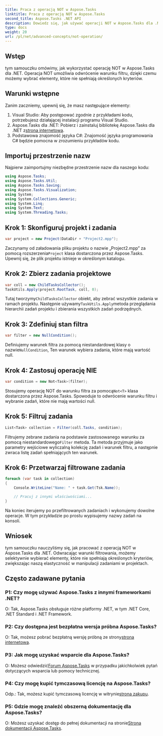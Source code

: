 ```yaml
---
title: Praca z operacją NOT w Aspose.Tasks
linktitle: Praca z operacją NOT w Aspose.Tasks
second_title: Aspose.Tasks .NET API
description: Dowiedz się, jak używać operacji NOT w Aspose.Tasks dla .NET, aby skutecznie filtrować zadania. Zwiększ swoje możliwości zarządzania projektami już teraz.
type: docs
weight: 20
url: /pl/net/advanced-concepts/not-operation/
---
```

## Wstęp

tym samouczku omówimy, jak wykorzystać operację NOT w Aspose.Tasks dla .NET. Operacja NOT umożliwia odwrócenie warunku filtru, dzięki czemu możemy wybrać elementy, które nie spełniają określonych kryteriów.

## Warunki wstępne

Zanim zaczniemy, upewnij się, że masz następujące elementy:

1. Visual Studio: Aby postępować zgodnie z przykładami kodu, potrzebujesz działającej instalacji programu Visual Studio.
2.  Aspose.Tasks dla .NET: Pobierz i zainstaluj bibliotekę Aspose.Tasks dla .NET z[strona internetowa](https://releases.aspose.com/tasks/net/).
3. Podstawowa znajomość języka C#: Znajomość języka programowania C# będzie pomocna w zrozumieniu przykładów kodu.

## Importuj przestrzenie nazw

Najpierw zaimportujmy niezbędne przestrzenie nazw dla naszego kodu:

```csharp
using Aspose.Tasks;
using Aspose.Tasks.Util;
using Aspose.Tasks.Saving;
using Aspose.Tasks.Visualization;
using System;
using System.Collections.Generic;
using System.Linq;
using System.Text;
using System.Threading.Tasks;
```

## Krok 1: Skonfiguruj projekt i zadania

```csharp
var project = new Project(DataDir + "Project2.mpp");
```

 Zaczynamy od załadowania pliku projektu o nazwie „Project2.mpp” za pomocą rozszerzenia`Project` klasa dostarczona przez Aspose.Tasks. Upewnij się, że plik projektu istnieje w określonym katalogu.

## Krok 2: Zbierz zadania projektowe

```csharp
var coll = new ChildTasksCollector();
TaskUtils.Apply(project.RootTask, coll, 0);
```

 Tutaj tworzymy`ChildTasksCollector` obiekt, aby zebrać wszystkie zadania w ramach projektu. Następnie używamy`TaskUtils.Apply`metoda przeglądania hierarchii zadań projektu i zbierania wszystkich zadań podrzędnych.

## Krok 3: Zdefiniuj stan filtra

```csharp
var filter = new NullCondition();
```

 Definiujemy warunek filtra za pomocą niestandardowej klasy o nazwie`NullCondition`, Ten warunek wybiera zadania, które mają wartość null.

## Krok 4: Zastosuj operację NIE

```csharp
var condition = new Not<Task>(filter);
```

 Stosujemy operację NOT do warunku filtra za pomocą`Not<T>` klasa dostarczona przez Aspose.Tasks. Spowoduje to odwrócenie warunku filtru i wybranie zadań, które nie mają wartości null.

## Krok 5: Filtruj zadania

```csharp
List<Task> collection = Filter(coll.Tasks, condition);
```

 Filtrujemy zebrane zadania na podstawie zastosowanego warunku za pomocą niestandardowego`Filter` metoda. Ta metoda przyjmuje jako parametry wejściowe wyliczalną kolekcję zadań i warunek filtru, a następnie zwraca listę zadań spełniających ten warunek.

## Krok 6: Przetwarzaj filtrowane zadania

```csharp
foreach (var task in collection)
{
    Console.WriteLine("Name: " + task.Get(Tsk.Name));

    // Pracuj z innymi właściwościami...
}
```

Na koniec iterujemy po przefiltrowanych zadaniach i wykonujemy dowolne operacje. W tym przykładzie po prostu wypisujemy nazwy zadań na konsoli.

## Wniosek

tym samouczku nauczyliśmy się, jak pracować z operacją NOT w Aspose.Tasks dla .NET. Odwracając warunki filtrowania, możemy selektywnie wybierać elementy, które nie spełniają określonych kryteriów, zwiększając naszą elastyczność w manipulacji zadaniami w projektach.

## Często zadawane pytania

### P1: Czy mogę używać Aspose.Tasks z innymi frameworkami .NET?

O: Tak, Aspose.Tasks obsługuje różne platformy .NET, w tym .NET Core, .NET Standard i .NET Framework.

### P2: Czy dostępna jest bezpłatna wersja próbna Aspose.Tasks?

 O: Tak, możesz pobrać bezpłatną wersję próbną ze strony[strona internetowa](https://releases.aspose.com/).

### P3: Jak mogę uzyskać wsparcie dla Aspose.Tasks?

 O: Możesz odwiedzić[Forum Aspose.Tasks](https://forum.aspose.com/c/tasks/15) w przypadku jakichkolwiek pytań dotyczących wsparcia lub pomocy technicznej.

### P4: Czy mogę kupić tymczasową licencję na Aspose.Tasks?

 Odp.: Tak, możesz kupić tymczasową licencję w witrynie[strona zakupu](https://purchase.aspose.com/temporary-license/).

### P5: Gdzie mogę znaleźć obszerną dokumentację dla Aspose.Tasks?

 O: Możesz uzyskać dostęp do pełnej dokumentacji na stronie[Strona dokumentacji Aspose.Tasks](https://reference.aspose.com/tasks/net/).
